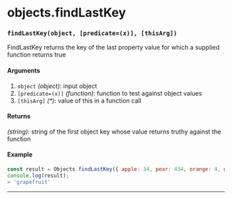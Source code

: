 # objects.findLastKey

<!-- div class="doc-container" -->

<!-- div -->


<!-- div -->

<h3 id="findlastkeyobject-predicatex-thisarg"><code>findLastKey(object, [predicate=(x)], [thisArg])</code></h3>

FindLastKey returns the key of the last property value for which a supplied function returns true

#### Arguments
1. `object` *(object)*: input object
2. `[predicate=(x)]` *(function)*: function to test against object values
3. `[thisArg]` *(&#42;)*: value of this in a function call

#### Returns
*(string)*: string of the first object key whose value returns truthy against the function

#### Example
```js
const result = Objects.findLastKey({ apple: 34, pear: 434, orange: 4, grapefruit: 212 }, x => x > 100 );
console.log(result);
> 'grapefruit'
```
---

<!-- /div -->

<!-- /div -->

<!-- /div -->
